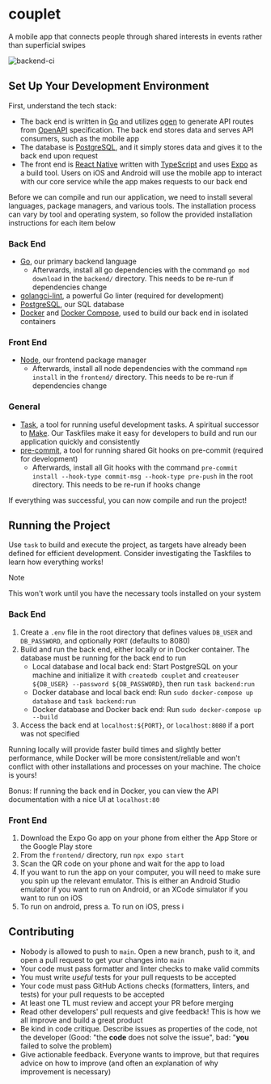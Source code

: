 # couplet
A mobile app that connects people through shared interests in events rather than superficial swipes

![backend-ci](https://github.com/GenerateNU/couplet/actions/workflows/backend-ci.yaml/badge.svg)

## Set Up Your Development Environment
First, understand the tech stack:

- The back end is written in [Go](https://go.dev/) and utilizes [ogen](https://ogen.dev/) to generate API routes from [OpenAPI](https://www.openapis.org/) specification. The back end stores data and serves API consumers, such as the mobile app
- The database is [PostgreSQL](https://www.postgresql.org/), and it simply stores data and gives it to the back end upon request
- The front end is [React Native](https://reactnative.dev/) written with [TypeScript](https://www.typescriptlang.org/) and uses [Expo](https://expo.dev/) as a build tool. Users on iOS and Android will use the mobile app to interact with our core service while the app makes requests to our back end

Before we can compile and run our application, we need to install several languages, package managers, and various tools.
The installation process can vary by tool and operating system, so follow the provided installation instructions for each item below

### Back End
- [Go](https://go.dev/doc/install), our primary backend language
  - Afterwards, install all go dependencies with the command `go mod download` in the `backend/` directory. This needs to be re-run if dependencies change
- [golangci-lint](https://golangci-lint.run/usage/install/#local-installation), a powerful Go linter (required for development)
- [PostgreSQL](https://www.postgresql.org/download/), our SQL database
- [Docker](https://docs.docker.com/get-docker/) and [Docker Compose](https://docs.docker.com/compose/install/), used to build our back end in isolated containers

### Front End
- [Node](https://nodejs.org/en/learn/getting-started/how-to-install-nodejs), our frontend package manager
  - Afterwards, install all node dependencies with the command `npm install` in the `frontend/` directory. This needs to be re-run if dependencies change

### General
- [Task](https://taskfile.dev/installation/), a tool for running useful development tasks. A spiritual successor to [Make](https://www.gnu.org/software/make/). Our Taskfiles make it easy for developers to build and run our application quickly and consistently
- [pre-commit](https://pre-commit.com/), a tool for running shared Git hooks on pre-commit (required for development)
  - Afterwards, install all Git hooks with the command `pre-commit install --hook-type commit-msg --hook-type pre-push` in the root directory. This needs to be re-run if hooks change

If everything was successful, you can now compile and run the project!

## Running the Project
Use `task` to build and execute the project, as targets have already been defined for efficient development. Consider investigating the Taskfiles to learn how everything works!

> [!NOTE]
> This won't work until you have the necessary tools installed on your system

### Back End
1. Create a `.env` file in the root directory that defines values `DB_USER` and `DB_PASSWORD`, and optionally `PORT` (defaults to 8080)
2. Build and run the back end, either locally or in Docker container. The database must be running for the back end to run
   - Local database and local back end: Start PostgreSQL on your machine and initialize it with `createdb couplet` and `createuser ${DB_USER} --password ${DB_PASSWORD}`, then run `task backend:run`
   - Docker database and local back end: Run `sudo docker-compose up database` and `task backend:run`
   - Docker database and Docker back end: Run `sudo docker-compose up --build`
3. Access the back end at `localhost:${PORT}`, or `localhost:8080` if a port was not specified

Running locally will provide faster build times and slightly better performance, while Docker will be more consistent/reliable and won't conflict with other installations and processes on your machine. The choice is yours!

Bonus: If running the back end in Docker, you can view the API documentation with a nice UI at `localhost:80`

### Front End
1. Download the Expo Go app on your phone from either the App Store or the Google Play store
2. From the `frontend/` directory, run `npx expo start`
3. Scan the QR code on your phone and wait for the app to load
4. If you want to run the app on your computer, you will need to make sure you spin up the relevant emulator. This is either an Android Studio emulator if you want to run on Android, or an XCode simulator if you want to run on iOS
5. To run on android, press a. To run on iOS, press i

## Contributing
- Nobody is allowed to push to `main`. Open a new branch, push to it, and open a pull request to get your changes into `main`
- Your code must pass formatter and linter checks to make valid commits
- You must write *useful* tests for your pull requests to be accepted
- Your code must pass GitHub Actions checks (formatters, linters, and tests) for your pull requests to be accepted
- At least one TL must review and accept your PR before merging
- Read other developers' pull requests and give feedback! This is how we all improve and build a great product
- Be kind in code critique. Describe issues as properties of the code, not the developer (Good: "the **code** does not solve the issue", bad: "**you** failed to solve the problem)
- Give actionable feedback. Everyone wants to improve, but that requires advice on how to improve (and often an explanation of why improvement is necessary)
